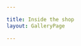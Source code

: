 ```yaml
---

title: Inside the shop
layout: GalleryPage

---
```


<JustifiedCloudinaryImageGallery tag="inside-shop"/>